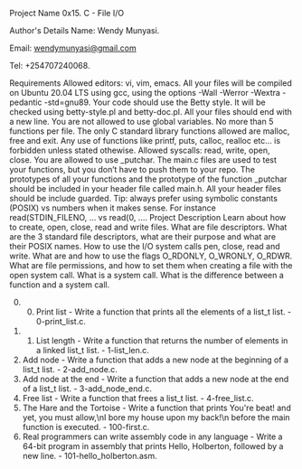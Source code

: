 Project Name
0x15. C - File I/O

Author's Details
Name: Wendy Munyasi.

Email: wendymunyasi@gmail.com

Tel: +254707240068.

Requirements
Allowed editors: vi, vim, emacs.
All your files will be compiled on Ubuntu 20.04 LTS using gcc, using the options -Wall -Werror -Wextra -pedantic -std=gnu89.
Your code should use the Betty style. It will be checked using betty-style.pl and betty-doc.pl.
All your files should end with a new line.
You are not allowed to use global variables.
No more than 5 functions per file.
The only C standard library functions allowed are malloc, free and exit. Any use of functions like printf, puts, calloc, realloc etc… is forbidden unless stated othewise.
Allowed syscalls: read, write, open, close.
You are allowed to use _putchar.
The main.c files are used to test your functions, but you don’t have to push them to your repo.
The prototypes of all your functions and the prototype of the function _putchar should be included in your header file called main.h.
All your header files should be include guarded.
Tip: always prefer using symbolic constants (POSIX) vs numbers when it makes sense. For instance read(STDIN_FILENO, ... vs read(0, ....
Project Description
Learn about how to create, open, close, read and write files. What are file descriptors. What are the 3 standard file descriptors, what are their purpose and what are their POSIX names. How to use the I/O system calls pen, close, read and write. What are and how to use the flags O_RDONLY, O_WRONLY, O_RDWR. What are file permissions, and how to set them when creating a file with the open system call. What is a system call. What is the difference between a function and a system call.

0. 0. Print list - Write a function that prints all the elements of a list_t list. - 0-print_list.c.
1. 1. List length - Write a function that returns the number of elements in a linked list_t list. - 1-list_len.c.
2. Add node - Write a function that adds a new node at the beginning of a list_t list. - 2-add_node.c.
3. Add node at the end - Write a function that adds a new node at the end of a list_t list. - 3-add_node_end.c.
4. Free list - Write a function that frees a list_t list. - 4-free_list.c.
5. The Hare and the Tortoise - Write a function that prints You're beat! and yet, you must allow,\nI bore my house upon my back!\n before the main function is executed. - 100-first.c.
6. Real programmers can write assembly code in any language - Write a 64-bit program in assembly that prints Hello, Holberton, followed by a new line. - 101-hello_holberton.asm.
